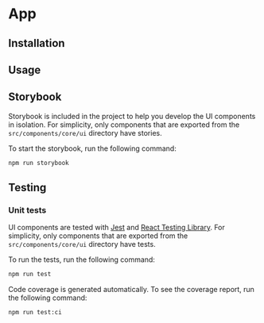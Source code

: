 # App

## Installation

## Usage

## Storybook

Storybook is included in the project to help you develop the UI components in isolation. For simplicity, only components
that are exported from the  `src/components/core/ui` directory have stories.

To start the storybook, run the following command:

```bash
npm run storybook
```

## Testing

### Unit tests

UI components are tested with [Jest](https://jestjs.io/) and [React Testing
Library](https://testing-library.com/docs/react-testing-library/intro/). For simplicity, only components that are
exported from the `src/components/core/ui` directory have tests.

To run the tests, run the following command:

```bash
npm run test
```

Code coverage is generated automatically. To see the coverage report, run the
following command:

```bash
npm run test:ci
```
